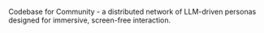 Codebase for Community - a distributed network of LLM-driven personas designed for immersive, screen-free interaction.
